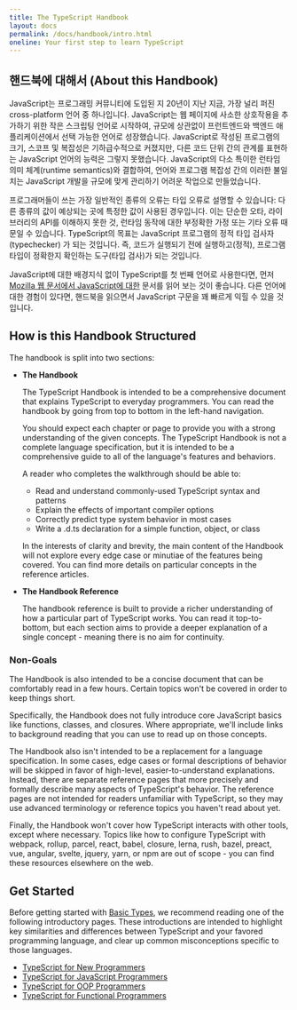 ```yaml
---
title: The TypeScript Handbook
layout: docs
permalink: /docs/handbook/intro.html
oneline: Your first step to learn TypeScript
---
```


## 핸드북에 대해서 (About this Handbook)

JavaScript는 프로그래밍 커뮤니티에 도입된 지 20년이 지난 지금, 가장 널리 퍼진 cross-platform 언어 중 하나입니다. JavaScript는 웹 페이지에 사소한 상호작용을 추가하기 위한 작은 스크립팅 언어로 시작하여, 규모에 상관없이 프런트엔드와 백엔드 애플리케이션에서 선택 가능한 언어로 성장했습니다. JavaScript로 작성된 프로그램의 크기, 스코프 및 복잡성은 기하급수적으로 커졌지만, 다른 코드 단위 간의 관계를 표현하는 JavaScript 언어의 능력은 그렇지 못했습니다. JavaScript의 다소 특이한 런타임 의미 체계(runtime semantics)와 결합하여, 언어와 프로그램 복잡성 간의 이러한 불일치는 JavaScript 개발을 규모에 맞게 관리하기 어려운 작업으로 만들었습니다.

프로그래머들이 쓰는 가장 일반적인 종류의 오류는 타입 오류로 설명할 수 있습니다: 다른 종류의 값이 예상되는 곳에 특정한 값이 사용된 경우입니다. 이는 단순한 오타, 라이브러리의 API를 이해하지 못한 것, 런타임 동작에 대한 부정확한 가정 또는 기타 오류 때문일 수 있습니다. TypeScript의 목표는 JavaScript 프로그램의 정적 타입 검사자(typechecker) 가 되는 것입니다. 즉, 코드가 실행되기 전에 실행하고(정적), 프로그램 타입이 정확한지 확인하는 도구(타입 검사)가 되는 것입니다.

JavaScript에 대한 배경지식 없이 TypeScript를 첫 번째 언어로 사용한다면, 먼저 [Mozilla 웹 문서에서 JavaScript에 대한](https://developer.mozilla.org/docs/Web/JavaScript/Guide) 문서를 읽어 보는 것이 좋습니다.
다른 언어에 대한 경험이 있다면, 핸드북을 읽으면서 JavaScript 구문을 꽤 빠르게 익힐 수 있을 것입니다.

## How is this Handbook Structured

The handbook is split into two sections:

* **The Handbook**

  The TypeScript Handbook is intended to be a comprehensive document that explains TypeScript to everyday programmers. You can read the handbook by going from top to bottom in the left-hand navigation.

  You should expect each chapter or page to provide you with a strong understanding of the given concepts. The TypeScript Handbook is not a complete language specification, but it is intended to be a comprehensive guide to all of the language's features and behaviors.

  A reader who completes the walkthrough should be able to:

  * Read and understand commonly-used TypeScript syntax and patterns
  * Explain the effects of important compiler options
  * Correctly predict type system behavior in most cases
  * Write a .d.ts declaration for a simple function, object, or class

  In the interests of clarity and brevity, the main content of the Handbook will not explore every edge case or minutiae of the features being covered. You can find more details on particular concepts in the reference articles.

* **The Handbook Reference**

  The handbook reference is built to provide a richer understanding of how a particular part of TypeScript works. You can read it top-to-bottom, but each section aims to provide a deeper explanation of a single concept - meaning there is no aim for continuity.

### Non-Goals

The Handbook is also intended to be a concise document that can be comfortably read in a few hours. Certain topics won't be covered in order to keep things short.

Specifically, the Handbook does not fully introduce core JavaScript basics like functions, classes, and closures. Where appropriate, we'll include links to background reading that you can use to read up on those concepts.

The Handbook also isn't intended to be a replacement for a language specification. In some cases, edge cases or formal descriptions of behavior will be skipped in favor of high-level, easier-to-understand explanations. Instead, there are separate reference pages that more precisely and formally describe many aspects of TypeScript's behavior. The reference pages are not intended for readers unfamiliar with TypeScript, so they may use advanced terminology or reference topics you haven't read about yet.

Finally, the Handbook won't cover how TypeScript interacts with other tools, except where necessary. Topics like how to configure TypeScript with webpack, rollup, parcel, react, babel, closure, lerna, rush, bazel, preact, vue, angular, svelte, jquery, yarn, or npm are out of scope - you can find these resources elsewhere on the web.

## Get Started

Before getting started with [Basic Types](/docs/handbook/basic-types.html), we recommend reading one of the following introductory pages. These introductions are intended to highlight key similarities and differences between TypeScript and your favored programming language, and clear up common misconceptions specific to those languages.

* [TypeScript for New Programmers](/docs/handbook/typescript-from-scratch.html)
* [TypeScript for JavaScript Programmers](/docs/handbook/typescript-in-5-minutes.html)
* [TypeScript for OOP Programmers](/docs/handbook/typescript-in-5-minutes-oop.html)
* [TypeScript for Functional Programmers](/docs/handbook/typescript-in-5-minutes-func.html)
